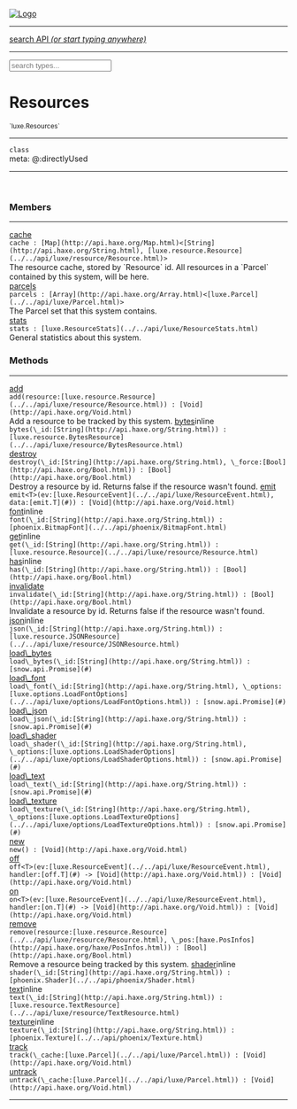 
[![Logo](../../images/logo.png)](../../api/index.html)

<hr/>
<a href="#" id="search_bar" onclick="return;"><div> search API <em>(or start typing anywhere)</em> </div></a>
<hr/>

<script src="../../js/omnibar.js"> </script>
<link rel="stylesheet" type="text/css" href="../../css/omnibar.css" media="all">

<div id="omnibar"> <a href="#" onclick="return" id="omnibar_close"></a> <input id="omnibar_text" type="text" placeholder="search types..."></input></div>
<script  id="typelist" data-relpath="../../" data-types="Luxe,luxe.AppConfig,luxe.Audio,luxe.BitmapFontInfo,luxe.BytesInfo,luxe.Camera,luxe.Circle,luxe.Color,luxe.ColorHSL,luxe.ColorHSV,luxe.Component,luxe.Core,luxe.Cursor,luxe.Debug,luxe.DebugError,luxe.Draw,luxe.EmitHandler,luxe.Emitter,luxe.Entity,luxe.Events,luxe.Game,luxe.GamepadEvent,luxe.GamepadEventType,luxe.HandlerList,luxe.ID,luxe.IO,luxe.Input,luxe.InputEvent,luxe.InputType,luxe.InteractState,luxe.ItemInfo,luxe.JSONInfo,luxe.Key,luxe.KeyEvent,luxe.Log,luxe.Matrix,luxe.Mesh,luxe.ModState,luxe.MouseButton,luxe.MouseEvent,luxe.NineSlice,luxe.Objects,luxe.Parcel,luxe.ParcelChange,luxe.ParcelEvent,luxe.ParcelList,luxe.ParcelProgress,luxe.ParcelState,luxe.Particle,luxe.ParticleEmitter,luxe.ParticleSystem,luxe.Physics,luxe.PhysicsEngine,luxe.ProjectionType,luxe.Quaternion,luxe.Rectangle,luxe.ResourceEvent,luxe.ResourceState,luxe.ResourceStats,luxe.ResourceType,luxe.Resources,luxe.Scan,luxe.Scene,luxe.Screen,luxe.ShaderInfo,luxe.SizeMode,luxe.Sound,luxe.SoundInfo,luxe.Sprite,luxe.State,luxe.States,luxe.Tag,luxe.Text,luxe.TextAlign,luxe.TextEvent,luxe.TextEventType,luxe.TextInfo,luxe.TextureInfo,luxe.Timer,luxe.TouchEvent,luxe.Transform,luxe.Vec,luxe.Vector,luxe.Visual,luxe.WindowEvent,luxe.WindowEventData,luxe.WindowEventType,luxe._Emitter.EmitNode,luxe._Events.EventConnection,luxe._Events.EventObject,luxe._Input.MouseButton_Impl_,luxe._Log.LogError,luxe._NineSlice.Slice,luxe._Parcel.ParcelEvent_Impl_,luxe._Parcel.ParcelState_Impl_,luxe._Particles.ParticleEmitterInitData,luxe._Resources.ResourceEvent_Impl_,luxe._Resources.ResourceState_Impl_,luxe._Resources.ResourceType_Impl_,luxe.collision.Collision,luxe.collision.ShapeDrawer,luxe.collision.ShapeDrawerLuxe,luxe.collision.data.RayCollision,luxe.collision.data.RayCollisionHelper,luxe.collision.data.RayIntersection,luxe.collision.data.ShapeCollision,luxe.collision.sat.Common,luxe.collision.sat.SAT2D,luxe.collision.shapes.Circle,luxe.collision.shapes.Polygon,luxe.collision.shapes.Ray,luxe.collision.shapes.Shape,luxe.components.Components,luxe.components.cameras.FlyCamera,luxe.components.render.MeshComponent,luxe.components.sprite.SpriteAnimation,luxe.components.sprite.SpriteAnimationData,luxe.components.sprite.SpriteAnimationEventData,luxe.components.sprite.SpriteAnimationFrame,luxe.components.sprite.SpriteAnimationFrameEvent,luxe.components.sprite.SpriteAnimationFrameSource,luxe.components.sprite.SpriteAnimationType,luxe.debug.BatcherDebugView,luxe.debug.DebugInspectorOptions,luxe.debug.DebugView,luxe.debug.Inspector,luxe.debug.ProfilerDebugView,luxe.debug.RenderStats,luxe.debug.SceneDebugView,luxe.debug.StatsDebugView,luxe.debug.TraceDebugView,luxe.debug._ProfilerDebugView.ProfilerBar,luxe.debug._ProfilerDebugView.ProfilerGraph,luxe.debug._ProfilerDebugView.ProfilerValue,luxe.importers.bitmapfont.BitmapFontData,luxe.importers.bitmapfont.BitmapFontParser,luxe.importers.bitmapfont.Character,luxe.importers.obj.Data,luxe.importers.obj.Normal,luxe.importers.obj.Reader,luxe.importers.obj.UV,luxe.importers.obj.Vector,luxe.importers.obj.Vertex,luxe.importers.texturepacker.TexturePackerData,luxe.importers.texturepacker.TexturePackerFrame,luxe.importers.texturepacker.TexturePackerJSON,luxe.importers.texturepacker.TexturePackerJSONType,luxe.importers.texturepacker.TexturePackerMeta,luxe.importers.texturepacker.TexturePackerRect,luxe.importers.texturepacker.TexturePackerSize,luxe.importers.texturepacker.TexturePackerSpriteAnimation,luxe.importers.tiled.TiledLayer,luxe.importers.tiled.TiledMap,luxe.importers.tiled.TiledMapData,luxe.importers.tiled.TiledMapOptions,luxe.importers.tiled.TiledObject,luxe.importers.tiled.TiledObjectGroup,luxe.importers.tiled.TiledObjectType,luxe.importers.tiled.TiledPolyObject,luxe.importers.tiled.TiledPropertyTile,luxe.importers.tiled.TiledTile,luxe.importers.tiled.TiledTileset,luxe.importers.tiled.TiledUtil,luxe.macros.BuildVersion,luxe.macros.ComponentRules,luxe.macros.EntityRules,luxe.options.BatcherOptions,luxe.options.BitmapFontOptions,luxe.options.BytesResourceOptions,luxe.options.CameraOptions,luxe.options.CircleGeometryOptions,luxe.options.ColorOptions,luxe.options.ComponentOptions,luxe.options.DrawArcOptions,luxe.options.DrawBoxOptions,luxe.options.DrawCircleOptions,luxe.options.DrawLineOptions,luxe.options.DrawNgonOptions,luxe.options.DrawPlaneOptions,luxe.options.DrawRectangleOptions,luxe.options.DrawRingOptions,luxe.options.DrawTextureOptions,luxe.options.EntityOptions,luxe.options.GeometryOptions,luxe.options.JSONResourceOptions,luxe.options.LineGeometryOptions,luxe.options.LoadFontOptions,luxe.options.LoadShaderOptions,luxe.options.LoadTextureOptions,luxe.options.LuxeCameraOptions,luxe.options.MeshOptions,luxe.options.NineSliceOptions,luxe.options.ParcelOptions,luxe.options.ParcelProgressOptions,luxe.options.ParticleEmitterOptions,luxe.options.ParticleOptions,luxe.options.PlaneGeometryOptions,luxe.options.QuadGeometryOptions,luxe.options.RectangleGeometryOptions,luxe.options.RenderProperties,luxe.options.RenderTextureOptions,luxe.options.ResourceOptions,luxe.options.ShaderOptions,luxe.options.SpriteOptions,luxe.options.StateOptions,luxe.options.StatesOptions,luxe.options.TextOptions,luxe.options.TextResourceOptions,luxe.options.TextureOptions,luxe.options.TileLayerOptions,luxe.options.TileOptions,luxe.options.TilemapOptions,luxe.options.TilemapVisualOptions,luxe.options.TilesetOptions,luxe.options.TransformProperties,luxe.options.VisualOptions,luxe.options._DrawOptions.DrawOptions,luxe.resource.BytesResource,luxe.resource.JSONResource,luxe.resource.Resource,luxe.resource.TextResource,luxe.structural.BST,luxe.structural.BSTNode,luxe.structural.BSTTraverseMethod,luxe.structural.Bag,luxe.structural.BalancedBST,luxe.structural.BalancedBSTNode,luxe.structural.BalancedBSTTraverseMethod,luxe.structural.Heap,luxe.structural.OrderedMap,luxe.structural.OrderedMapIterator,luxe.structural.Pool,luxe.structural.Stack,luxe.structural.StackNode,luxe.structural._Bag.BagNode,luxe.structural._BalancedBST.NodeColor,luxe.tilemaps.Isometric,luxe.tilemaps.IsometricVisual,luxe.tilemaps.Ortho,luxe.tilemaps.OrthoVisual,luxe.tilemaps.Tile,luxe.tilemaps.TileArray,luxe.tilemaps.TileLayer,luxe.tilemaps.TileOffset,luxe.tilemaps.Tilemap,luxe.tilemaps.TilemapOrientation,luxe.tilemaps.TilemapVisual,luxe.tilemaps.TilemapVisualLayerGeometry,luxe.tilemaps.Tileset,luxe.tween.Actuate,luxe.tween.BezierPath,luxe.tween.ComponentPath,luxe.tween.IComponentPath,luxe.tween.LinearPath,luxe.tween.MotionPath,luxe.tween.ObjectHash,luxe.tween.RotationPath,luxe.tween._Actuate.TweenTimer,luxe.tween.actuators.GenericActuator,luxe.tween.actuators.IGenericActuator,luxe.tween.actuators.MethodActuator,luxe.tween.actuators.MotionPathActuator,luxe.tween.actuators.PropertyDetails,luxe.tween.actuators.PropertyPathDetails,luxe.tween.actuators.SimpleActuator,luxe.tween.easing.Back,luxe.tween.easing.BackEaseIn,luxe.tween.easing.BackEaseInOut,luxe.tween.easing.BackEaseOut,luxe.tween.easing.Bounce,luxe.tween.easing.BounceEaseIn,luxe.tween.easing.BounceEaseInOut,luxe.tween.easing.BounceEaseOut,luxe.tween.easing.Cubic,luxe.tween.easing.CubicEaseIn,luxe.tween.easing.CubicEaseInOut,luxe.tween.easing.CubicEaseOut,luxe.tween.easing.Elastic,luxe.tween.easing.ElasticEaseIn,luxe.tween.easing.ElasticEaseInOut,luxe.tween.easing.ElasticEaseOut,luxe.tween.easing.Expo,luxe.tween.easing.ExpoEaseIn,luxe.tween.easing.ExpoEaseInOut,luxe.tween.easing.ExpoEaseOut,luxe.tween.easing.IEasing,luxe.tween.easing.Linear,luxe.tween.easing.LinearEaseNone,luxe.tween.easing.Quad,luxe.tween.easing.QuadEaseIn,luxe.tween.easing.QuadEaseInOut,luxe.tween.easing.QuadEaseOut,luxe.tween.easing.Quart,luxe.tween.easing.QuartEaseIn,luxe.tween.easing.QuartEaseInOut,luxe.tween.easing.QuartEaseOut,luxe.tween.easing.Quint,luxe.tween.easing.QuintEaseIn,luxe.tween.easing.QuintEaseInOut,luxe.tween.easing.QuintEaseOut,luxe.tween.easing.Sine,luxe.tween.easing.SineEaseIn,luxe.tween.easing.SineEaseInOut,luxe.tween.easing.SineEaseOut,luxe.utils.GeometryUtils,luxe.utils.Maths,luxe.utils.Random,luxe.utils.Utils,luxe.utils.unifill.CodePoint,luxe.utils.unifill.CodePointIter,luxe.utils.unifill.Exception,luxe.utils.unifill.InternalEncoding,luxe.utils.unifill.InternalEncodingBackwardIter,luxe.utils.unifill.InternalEncodingIter,luxe.utils.unifill.Unicode,luxe.utils.unifill.Unifill,luxe.utils.unifill.Utf,luxe.utils.unifill.Utf16,luxe.utils.unifill.Utf32,luxe.utils.unifill.Utf8,luxe.utils.unifill.UtfIter,luxe.utils.unifill.UtfTools,luxe.utils.unifill._CodePoint.CodePoint_Impl_,luxe.utils.unifill._InternalEncoding.UtfX,luxe.utils.unifill._Utf16.StringU16,luxe.utils.unifill._Utf16.StringU16Buffer,luxe.utils.unifill._Utf16.StringU16Buffer_Impl_,luxe.utils.unifill._Utf16.StringU16_Impl_,luxe.utils.unifill._Utf16.Utf16Impl,luxe.utils.unifill._Utf8.StringU8,luxe.utils.unifill._Utf8.StringU8_Impl_,luxe.utils.unifill._Utf8.Utf8Impl,phoenix.BatchGroup,phoenix.BatchState,phoenix.Batcher,phoenix.BatcherKey,phoenix.BitmapFont,phoenix.BlendEquation,phoenix.BlendMode,phoenix.Camera,phoenix.Circle,phoenix.ClampType,phoenix.Color,phoenix.ColorHSL,phoenix.ColorHSV,phoenix.ComponentOrder,phoenix.DualQuaternion,phoenix.FOVType,phoenix.FilterType,phoenix.Matrix,phoenix.MatrixTransform,phoenix.PrimitiveType,phoenix.ProjectionType,phoenix.Quaternion,phoenix.Ray,phoenix.Rectangle,phoenix.RenderPass,phoenix.RenderPath,phoenix.RenderState,phoenix.RenderTexture,phoenix.Renderer,phoenix.RendererStats,phoenix.Shader,phoenix.Spatial,phoenix.TextAlign,phoenix.Texture,phoenix.TextureDataType,phoenix.TextureFormat,phoenix.TextureID,phoenix.TextureSubmitTarget,phoenix.TextureType,phoenix.Transform,phoenix.Uniform,phoenix.UniformType,phoenix.Vec,phoenix.Vector,phoenix._Batcher.BlendEquation_Impl_,phoenix._Batcher.BlendMode_Impl_,phoenix._Batcher.PrimitiveType_Impl_,phoenix._BitmapFont.TextAlign_Impl_,phoenix._Renderer.DefaultShader,phoenix._Renderer.DefaultShaders,phoenix._Shader.Location,phoenix._Shader.UniformType_Impl_,phoenix._Texture.ClampSlot,phoenix._Texture.ClampSlot_Impl_,phoenix._Texture.ClampType_Impl_,phoenix._Texture.FilterSlot,phoenix._Texture.FilterSlot_Impl_,phoenix._Texture.FilterType_Impl_,phoenix._Texture.TextureSubmitTarget_Impl_,phoenix._Texture.TextureType_Impl_,phoenix._Vector.ComponentOrder_Impl_,phoenix._Vector.Vec_Impl_,phoenix.geometry.ArcGeometry,phoenix.geometry.CircleGeometry,phoenix.geometry.CompositeGeometry,phoenix.geometry.EvTextGeometry,phoenix.geometry.Geometry,phoenix.geometry.GeometryKey,phoenix.geometry.GeometryState,phoenix.geometry.LineGeometry,phoenix.geometry.PackedQuad,phoenix.geometry.PackedQuadOptions,phoenix.geometry.PlaneGeometry,phoenix.geometry.QuadGeometry,phoenix.geometry.QuadPackGeometry,phoenix.geometry.RectangleGeometry,phoenix.geometry.RingGeometry,phoenix.geometry.TextGeometry,phoenix.geometry.TextGeometryOptions,phoenix.geometry.TextureCoord,phoenix.geometry.TextureCoordSet,phoenix.geometry.Vertex,phoenix.geometry._TextGeometry.EvTextGeometry_Impl_,phoenix.utils.Rendering"></script>


<h1>Resources</h1>
<small>`luxe.Resources`</small>



<hr/>

`class`<br/><span class="meta">
meta: @:directlyUsed</span>

<hr/>


&nbsp;
&nbsp;




<h3>Members</h3> <hr/><span class="member apipage">
                <a name="cache"><a class="lift" href="#cache">cache</a></a><div class="clear"></div>
                <code class="signature apipage">cache : [Map](http://api.haxe.org/Map.html)&lt;[String](http://api.haxe.org/String.html), [luxe.resource.Resource](../../api/luxe/resource/Resource.html)&gt;</code><br/></span>
            <span class="small_desc_flat">The resource cache, stored by `Resource` id.
            All resources in a `Parcel` contained by this system, will be here.</span><br/><span class="member apipage">
                <a name="parcels"><a class="lift" href="#parcels">parcels</a></a><div class="clear"></div>
                <code class="signature apipage">parcels : [Array](http://api.haxe.org/Array.html)&lt;[luxe.Parcel](../../api/luxe/Parcel.html)&gt;</code><br/></span>
            <span class="small_desc_flat">The Parcel set that this system contains.</span><br/><span class="member apipage">
                <a name="stats"><a class="lift" href="#stats">stats</a></a><div class="clear"></div>
                <code class="signature apipage">stats : [luxe.ResourceStats](../../api/luxe/ResourceStats.html)</code><br/></span>
            <span class="small_desc_flat">General statistics about this system.</span><br/>


<h3>Methods</h3> <hr/><span class="method apipage">
            <a name="add"><a class="lift" href="#add">add</a></a><div class="clear"></div>
            <code class="signature apipage">add(resource:[luxe.resource.Resource](../../api/luxe/resource/Resource.html)<span></span>) : [Void](http://api.haxe.org/Void.html)</code><br/><span class="small_desc_flat">Add a resource to be tracked by this system.</span>


</span>
<span class="method apipage">
            <a name="bytes"><a class="lift" href="#bytes">bytes</a></a><span class="inline-block static">inline</span><div class="clear"></div>
            <code class="signature apipage">bytes(\_id:[String](http://api.haxe.org/String.html)<span></span>) : [luxe.resource.BytesResource](../../api/luxe/resource/BytesResource.html)</code><br/><span class="small_desc_flat"></span>


</span>
<span class="method apipage">
            <a name="destroy"><a class="lift" href="#destroy">destroy</a></a><div class="clear"></div>
            <code class="signature apipage">destroy(\_id:[String](http://api.haxe.org/String.html)<span></span>, \_force:[Bool](http://api.haxe.org/Bool.html)<span></span>) : [Bool](http://api.haxe.org/Bool.html)</code><br/><span class="small_desc_flat">Destroy a resource by id. Returns false if the resource wasn't found.</span>


</span>
<span class="method apipage">
            <a name="emit"><a class="lift" href="#emit">emit</a></a><div class="clear"></div>
            <code class="signature apipage">emit&lt;T&gt;(ev:[luxe.ResourceEvent](../../api/luxe/ResourceEvent.html)<span></span>, data:[emit.T](#)<span></span>) : [Void](http://api.haxe.org/Void.html)</code><br/><span class="small_desc_flat"></span>


</span>
<span class="method apipage">
            <a name="font"><a class="lift" href="#font">font</a></a><span class="inline-block static">inline</span><div class="clear"></div>
            <code class="signature apipage">font(\_id:[String](http://api.haxe.org/String.html)<span></span>) : [phoenix.BitmapFont](../../api/phoenix/BitmapFont.html)</code><br/><span class="small_desc_flat"></span>


</span>
<span class="method apipage">
            <a name="get"><a class="lift" href="#get">get</a></a><span class="inline-block static">inline</span><div class="clear"></div>
            <code class="signature apipage">get(\_id:[String](http://api.haxe.org/String.html)<span></span>) : [luxe.resource.Resource](../../api/luxe/resource/Resource.html)</code><br/><span class="small_desc_flat"></span>


</span>
<span class="method apipage">
            <a name="has"><a class="lift" href="#has">has</a></a><span class="inline-block static">inline</span><div class="clear"></div>
            <code class="signature apipage">has(\_id:[String](http://api.haxe.org/String.html)<span></span>) : [Bool](http://api.haxe.org/Bool.html)</code><br/><span class="small_desc_flat"></span>


</span>
<span class="method apipage">
            <a name="invalidate"><a class="lift" href="#invalidate">invalidate</a></a><div class="clear"></div>
            <code class="signature apipage">invalidate(\_id:[String](http://api.haxe.org/String.html)<span></span>) : [Bool](http://api.haxe.org/Bool.html)</code><br/><span class="small_desc_flat">Invalidate a resource by id. Returns false if the resource wasn't found.</span>


</span>
<span class="method apipage">
            <a name="json"><a class="lift" href="#json">json</a></a><span class="inline-block static">inline</span><div class="clear"></div>
            <code class="signature apipage">json(\_id:[String](http://api.haxe.org/String.html)<span></span>) : [luxe.resource.JSONResource](../../api/luxe/resource/JSONResource.html)</code><br/><span class="small_desc_flat"></span>


</span>
<span class="method apipage">
            <a name="load_bytes"><a class="lift" href="#load_bytes">load\_bytes</a></a><div class="clear"></div>
            <code class="signature apipage">load\_bytes(\_id:[String](http://api.haxe.org/String.html)<span></span>) : [snow.api.Promise](#)</code><br/><span class="small_desc_flat"></span>


</span>
<span class="method apipage">
            <a name="load_font"><a class="lift" href="#load_font">load\_font</a></a><div class="clear"></div>
            <code class="signature apipage">load\_font(\_id:[String](http://api.haxe.org/String.html)<span></span>, \_options:[luxe.options.LoadFontOptions](../../api/luxe/options/LoadFontOptions.html)<span></span>) : [snow.api.Promise](#)</code><br/><span class="small_desc_flat"></span>


</span>
<span class="method apipage">
            <a name="load_json"><a class="lift" href="#load_json">load\_json</a></a><div class="clear"></div>
            <code class="signature apipage">load\_json(\_id:[String](http://api.haxe.org/String.html)<span></span>) : [snow.api.Promise](#)</code><br/><span class="small_desc_flat"></span>


</span>
<span class="method apipage">
            <a name="load_shader"><a class="lift" href="#load_shader">load\_shader</a></a><div class="clear"></div>
            <code class="signature apipage">load\_shader(\_id:[String](http://api.haxe.org/String.html)<span></span>, \_options:[luxe.options.LoadShaderOptions](../../api/luxe/options/LoadShaderOptions.html)<span></span>) : [snow.api.Promise](#)</code><br/><span class="small_desc_flat"></span>


</span>
<span class="method apipage">
            <a name="load_text"><a class="lift" href="#load_text">load\_text</a></a><div class="clear"></div>
            <code class="signature apipage">load\_text(\_id:[String](http://api.haxe.org/String.html)<span></span>) : [snow.api.Promise](#)</code><br/><span class="small_desc_flat"></span>


</span>
<span class="method apipage">
            <a name="load_texture"><a class="lift" href="#load_texture">load\_texture</a></a><div class="clear"></div>
            <code class="signature apipage">load\_texture(\_id:[String](http://api.haxe.org/String.html)<span></span>, \_options:[luxe.options.LoadTextureOptions](../../api/luxe/options/LoadTextureOptions.html)<span></span>) : [snow.api.Promise](#)</code><br/><span class="small_desc_flat"></span>


</span>
<span class="method apipage">
            <a name="new"><a class="lift" href="#new">new</a></a><div class="clear"></div>
            <code class="signature apipage">new() : [Void](http://api.haxe.org/Void.html)</code><br/><span class="small_desc_flat"></span>


</span>
<span class="method apipage">
            <a name="off"><a class="lift" href="#off">off</a></a><div class="clear"></div>
            <code class="signature apipage">off&lt;T&gt;(ev:[luxe.ResourceEvent](../../api/luxe/ResourceEvent.html)<span></span>, handler:[off.T](#)&nbsp;-&gt; [Void](http://api.haxe.org/Void.html)<span></span>) : [Void](http://api.haxe.org/Void.html)</code><br/><span class="small_desc_flat"></span>


</span>
<span class="method apipage">
            <a name="on"><a class="lift" href="#on">on</a></a><div class="clear"></div>
            <code class="signature apipage">on&lt;T&gt;(ev:[luxe.ResourceEvent](../../api/luxe/ResourceEvent.html)<span></span>, handler:[on.T](#)&nbsp;-&gt; [Void](http://api.haxe.org/Void.html)<span></span>) : [Void](http://api.haxe.org/Void.html)</code><br/><span class="small_desc_flat"></span>


</span>
<span class="method apipage">
            <a name="remove"><a class="lift" href="#remove">remove</a></a><div class="clear"></div>
            <code class="signature apipage">remove(resource:[luxe.resource.Resource](../../api/luxe/resource/Resource.html)<span></span>, \_pos:[haxe.PosInfos](http://api.haxe.org/haxe/PosInfos.html)<span></span>) : [Bool](http://api.haxe.org/Bool.html)</code><br/><span class="small_desc_flat">Remove a resource being tracked by this system.</span>


</span>
<span class="method apipage">
            <a name="shader"><a class="lift" href="#shader">shader</a></a><span class="inline-block static">inline</span><div class="clear"></div>
            <code class="signature apipage">shader(\_id:[String](http://api.haxe.org/String.html)<span></span>) : [phoenix.Shader](../../api/phoenix/Shader.html)</code><br/><span class="small_desc_flat"></span>


</span>
<span class="method apipage">
            <a name="text"><a class="lift" href="#text">text</a></a><span class="inline-block static">inline</span><div class="clear"></div>
            <code class="signature apipage">text(\_id:[String](http://api.haxe.org/String.html)<span></span>) : [luxe.resource.TextResource](../../api/luxe/resource/TextResource.html)</code><br/><span class="small_desc_flat"></span>


</span>
<span class="method apipage">
            <a name="texture"><a class="lift" href="#texture">texture</a></a><span class="inline-block static">inline</span><div class="clear"></div>
            <code class="signature apipage">texture(\_id:[String](http://api.haxe.org/String.html)<span></span>) : [phoenix.Texture](../../api/phoenix/Texture.html)</code><br/><span class="small_desc_flat"></span>


</span>
<span class="method apipage">
            <a name="track"><a class="lift" href="#track">track</a></a><div class="clear"></div>
            <code class="signature apipage">track(\_cache:[luxe.Parcel](../../api/luxe/Parcel.html)<span></span>) : [Void](http://api.haxe.org/Void.html)</code><br/><span class="small_desc_flat"></span>


</span>
<span class="method apipage">
            <a name="untrack"><a class="lift" href="#untrack">untrack</a></a><div class="clear"></div>
            <code class="signature apipage">untrack(\_cache:[luxe.Parcel](../../api/luxe/Parcel.html)<span></span>) : [Void](http://api.haxe.org/Void.html)</code><br/><span class="small_desc_flat"></span>


</span>



<hr/>

&nbsp;
&nbsp;
&nbsp;
&nbsp;